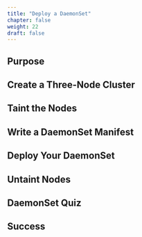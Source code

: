 ```yaml
---
title: "Deploy a DaemonSet"
chapter: false
weight: 22
draft: false
---
```


## Purpose

## Create a Three-Node Cluster

## Taint the Nodes

## Write a DaemonSet Manifest

## Deploy Your DaemonSet

## Untaint Nodes

## DaemonSet Quiz

## Success

